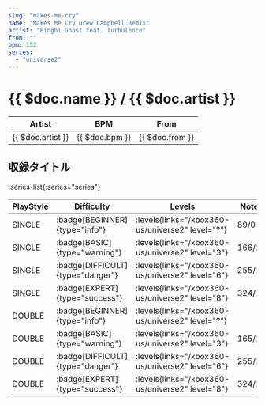```yaml
---
slug: "makes-me-cry"
name: "Makes Me Cry Drew Campbell Remix"
artist: "Binghi Ghost feat. Turbulence"
from: ""
bpm: 152
series:
  - "universe2"
---
```


# {{ $doc.name }} / {{ $doc.artist }}

|Artist|BPM|From|
|------|---|----|
|{{ $doc.artist }}|{{ $doc.bpm }}|{{ $doc.from }}|

## 収録タイトル

:series-list{:series="series"}

|PlayStyle|Difficulty|Levels|Notes|Movie|
|---------|----------|------|-----|-----|
|SINGLE| :badge[BEGINNER]{type="info"}|<div class="field is-grouped is-grouped-multiline"> :levels{links="/xbox360-us/universe2" level="?"}</div>|89/0||
|SINGLE| :badge[BASIC]{type="warning"}|<div class="field is-grouped is-grouped-multiline"> :levels{links="/xbox360-us/universe2" level="3"}</div>|166/20||
|SINGLE| :badge[DIFFICULT]{type="danger"}|<div class="field is-grouped is-grouped-multiline"> :levels{links="/xbox360-us/universe2" level="6"}</div>|255/10||
|SINGLE| :badge[EXPERT]{type="success"}|<div class="field is-grouped is-grouped-multiline"> :levels{links="/xbox360-us/universe2" level="8"}</div>|324/17||
|DOUBLE| :badge[BEGINNER]{type="info"}|<div class="field is-grouped is-grouped-multiline"> :levels{links="/xbox360-us/universe2" level="?"}</div>|||
|DOUBLE| :badge[BASIC]{type="warning"}|<div class="field is-grouped is-grouped-multiline"> :levels{links="/xbox360-us/universe2" level="3"}</div>|165/20||
|DOUBLE| :badge[DIFFICULT]{type="danger"}|<div class="field is-grouped is-grouped-multiline"> :levels{links="/xbox360-us/universe2" level="6"}</div>|255/10||
|DOUBLE| :badge[EXPERT]{type="success"}|<div class="field is-grouped is-grouped-multiline"> :levels{links="/xbox360-us/universe2" level="8"}</div>|324/17||
